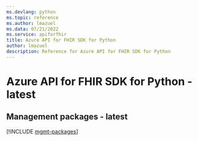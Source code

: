 ```yaml
---
ms.devlang: python
ms.topic: reference
ms.author: lmazuel
ms.data: 07/21/2022
ms.service: apiforfhir
title: Azure API for FHIR SDK for Python
author: lmazuel
description: Reference for Azure API for FHIR SDK for Python
---
```

# Azure API for FHIR SDK for Python - latest

## Management packages - latest
[!INCLUDE [mgmt-packages](api-for-fhir-mgmt-index.md)]